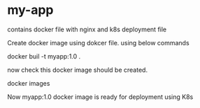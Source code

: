 # my-app
contains docker file with nginx and k8s deployment file

Create docker image  using dokcer file. using below commands

docker buil -t myapp:1.0  .

now check this docker image should be created.

docker images


Now myapp:1.0 docker image is ready for deployment using K8s


